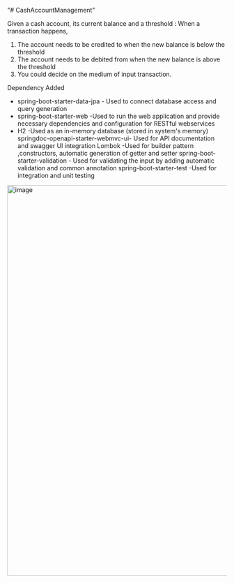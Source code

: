 "# CashAccountManagement" 


Given a cash account, its current balance and a threshold :
When a transaction happens,
1. The account needs to be credited to when the new balance is below the threshold
2. The account needs to be debited from when the new balance is above the threshold
3. You could decide on the medium of input transaction.


Dependency Added	
   - spring-boot-starter-data-jpa - Used to connect database access and query generation
   - spring-boot-starter-web -Used to run the web application and provide necessary dependencies and configuration for RESTful webservices
   - H2 -Used as an in-memory database (stored in system's memory)
    springdoc-openapi-starter-webmvc-ui- Used for API documentation and swagger UI integration
    Lombok -Used for builder pattern ,constructors, automatic generation of getter and setter
    spring-boot-starter-validation - Used for validating the input by adding automatic validation and common annotation
    spring-boot-starter-test -Used for integration and unit testing

<img width="895" alt="image" src="https://github.com/user-attachments/assets/7bcbf5aa-bc3a-4ee1-8674-c406aa420eb5">
